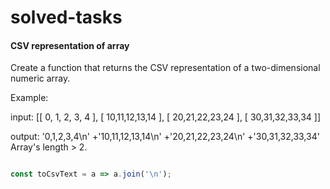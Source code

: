 # solved-tasks

#### CSV representation of array
     
 Create a function that returns the CSV representation of a two-dimensional numeric array.
 
 Example:
 
 input:
    [[ 0, 1, 2, 3, 4 ],
     [ 10,11,12,13,14 ],
     [ 20,21,22,23,24 ],
     [ 30,31,32,33,34 ]] 
 
 output:
      '0,1,2,3,4\n'
     +'10,11,12,13,14\n'
     +'20,21,22,23,24\n'
     +'30,31,32,33,34'
 Array's length > 2.
   
   
```javascript

const toCsvText = a => a.join('\n');







```
